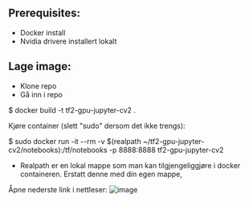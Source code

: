 Prerequisites:
---
- Docker install
- Nvidia drivere installert lokalt

Lage image:
---

- Klone repo
- Gå inn i repo

$ docker build -t tf2-gpu-jupyter-cv2 .

Kjøre container (slett "sudo" dersom det ikke trengs):

$ sudo docker run -it --rm -v $(realpath ~/tf2-gpu-jupyter-cv2/notebooks):/tf/notebooks -p 8888:8888 tf2-gpu-jupyter-cv2

- Realpath er en lokal mappe som man kan tilgjengeliggjøre i docker containeren. Erstatt denne med din egen mappe,


Åpne nederste link i nettleser:
![image](https://user-images.githubusercontent.com/42869570/135875317-9b953a7e-d8d3-470b-82a6-f50dd49dc605.png)

